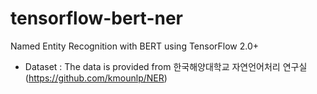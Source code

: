 # tensorflow-bert-ner
Named Entity Recognition with BERT using TensorFlow 2.0+

* Dataset : The data is provided from 한국해양대학교 자연언어처리 연구실 (https://github.com/kmounlp/NER)
